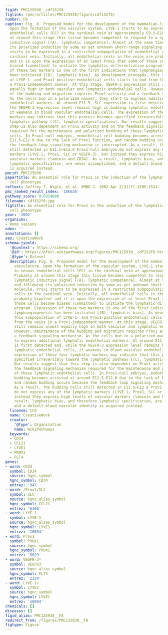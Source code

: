 ```yaml
---
figid: PMC125938__cdf152f8
figlink: /pmc/articles/PMC125938/figure/cdf152f8/
number: F8
caption: Fig. 8. Proposed model for the development of the mammalian lymphatic vasculature.
  Upon the formation of the vascular system, LYVE-1 starts to be expressed in venous
  endothelial cells (EC) in the cardinal vein at approximately E9.5–E10.0. Probably
  at around this stage this tissue becomes competent to respond to a specific lymphatic
  inductive signal [(A), lymphatic competence]. Almost at the same time and following
  its polarized induction by some as yet unknown short-range signaling molecule, Prox1
  starts to be expressed in a restricted subpopulation of endothelial cells in the
  cardinal vein. Initially, all endothelial cells in the veins are probably bipotent
  and it is upon the expression of at least Prox1 that some of those cells become
  biased (committed) to initiate the lymphatic differentiation program. Expression
  of these two markers is one of the first indications that lymphangiogenesis has
  been initiated [(B), lymphatic bias]. As development proceeds, this subpopulation
  of LYVE-1- and Prox1-positive endothelial cells starts to bud from the veins in
  a Prox1-independent manner. At this stage, VEGFR-3 expression still remains almost
  equally high in both vascular and lymphatic endothelial cells. However, maintenance
  of the budding and migration requires Prox1 activity and a feedback signaling mechanism.
  As the cells bud in a polarized manner, they start to express additional lymphatic
  endothelial markers. At around E11.5, SLC expression is first detected and, while
  the VEGFR-3 expression level remains high in budding lymphatic endothelial cells,
  it weakens in blood vascular endothelial cells. The expression of these four lymphatic
  markers may indicate that this process becomes specified irreversibly toward the
  lymphatic pathway [(C), lymphatic specification]. Our results suggest that this
  step is also dependent on Prox1 activity and on the feedback signaling mechanism
  required for the maintenance and polarized budding of these lymphatic endothelial
  cells. In Prox1-null embryos, endothelial cell budding becomes arrested at around
  E11.5–E12.0 due to the lack of Prox1 function, and random budding occurs because
  the feedback loop signaling mechanism is interrupted. As a result, the budding cells
  still detected in E11.5–E12.0 Prox1-null embryos do not express any of the lymphatic
  markers (LYVE-1, Prox1, SLC or VEGFR-3), but instead they express high levels of
  vascular markers (laminin and CD34). As a result, lymphatic bias, and therefore
  lymphatic specification, are never accomplished, and a default blood vascular identity
  is acquired instead.
pmcid: PMC125938
papertitle: An essential role for Prox1 in the induction of the lymphatic endothelial
  cell phenotype.
reftext: Jeffrey T. Wigle, et al. EMBO J. 2002 Apr 2;21(7):1505-1513.
pmc_ranked_result_index: '186636'
pathway_score: 0.6314688
filename: cdf152f8.jpg
figtitle: An essential role for Prox1 in the induction of the lymphatic endothelial
  cell phenotype
year: '2002'
organisms:
- Homo sapiens
ndex: ''
annotations: []
seo: CreativeWork
schema-jsonld:
  '@context': https://schema.org/
  '@id': https://pfocr.wikipathways.org/figures/PMC125938__cdf152f8.html
  '@type': Dataset
  description: Fig. 8. Proposed model for the development of the mammalian lymphatic
    vasculature. Upon the formation of the vascular system, LYVE-1 starts to be expressed
    in venous endothelial cells (EC) in the cardinal vein at approximately E9.5–E10.0.
    Probably at around this stage this tissue becomes competent to respond to a specific
    lymphatic inductive signal [(A), lymphatic competence]. Almost at the same time
    and following its polarized induction by some as yet unknown short-range signaling
    molecule, Prox1 starts to be expressed in a restricted subpopulation of endothelial
    cells in the cardinal vein. Initially, all endothelial cells in the veins are
    probably bipotent and it is upon the expression of at least Prox1 that some of
    those cells become biased (committed) to initiate the lymphatic differentiation
    program. Expression of these two markers is one of the first indications that
    lymphangiogenesis has been initiated [(B), lymphatic bias]. As development proceeds,
    this subpopulation of LYVE-1- and Prox1-positive endothelial cells starts to bud
    from the veins in a Prox1-independent manner. At this stage, VEGFR-3 expression
    still remains almost equally high in both vascular and lymphatic endothelial cells.
    However, maintenance of the budding and migration requires Prox1 activity and
    a feedback signaling mechanism. As the cells bud in a polarized manner, they start
    to express additional lymphatic endothelial markers. At around E11.5, SLC expression
    is first detected and, while the VEGFR-3 expression level remains high in budding
    lymphatic endothelial cells, it weakens in blood vascular endothelial cells. The
    expression of these four lymphatic markers may indicate that this process becomes
    specified irreversibly toward the lymphatic pathway [(C), lymphatic specification].
    Our results suggest that this step is also dependent on Prox1 activity and on
    the feedback signaling mechanism required for the maintenance and polarized budding
    of these lymphatic endothelial cells. In Prox1-null embryos, endothelial cell
    budding becomes arrested at around E11.5–E12.0 due to the lack of Prox1 function,
    and random budding occurs because the feedback loop signaling mechanism is interrupted.
    As a result, the budding cells still detected in E11.5–E12.0 Prox1-null embryos
    do not express any of the lymphatic markers (LYVE-1, Prox1, SLC or VEGFR-3), but
    instead they express high levels of vascular markers (laminin and CD34). As a
    result, lymphatic bias, and therefore lymphatic specification, are never accomplished,
    and a default blood vascular identity is acquired instead.
  license: CC0
  name: CreativeWork
  creator:
    '@type': Organization
    name: WikiPathways
  keywords:
  - CD34
  - CCL21
  - LYVE1
  - PROX1
  - FLT4
genes:
- word: CD34
  symbol: CD34
  source: hgnc_symbol
  hgnc_symbol: CD34
  entrez: '947'
- word: /Prox1/SLC
  symbol: SLC
  source: hgnc_alias_symbol
  hgnc_symbol: CCL21
  entrez: '6366'
- word: LYVE-1
  symbol: LYVE-1
  source: hgnc_alias_symbol
  hgnc_symbol: LYVE1
  entrez: '10894'
- word: Prox1
  symbol: PROX1
  source: hgnc_symbol
  hgnc_symbol: PROX1
  entrez: '5629'
- word: VEGFR-3*
  symbol: VEGFR3
  source: hgnc_alias_symbol
  hgnc_symbol: FLT4
  entrez: '2324'
- word: LYVE-1+
  symbol: LYVE1
  source: hgnc_symbol
  hgnc_symbol: LYVE1
  entrez: '10894'
chemicals: []
diseases: []
figid_alias: PMC125938__F8
redirect_from: /figures/PMC125938__F8
figtype: Figure
---
```

